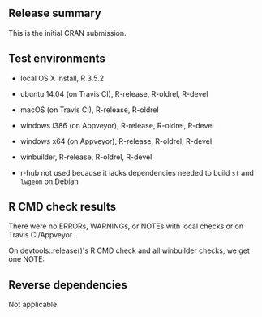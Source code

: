 ## Release summary
 This is the initial CRAN submission.

## Test environments
* local OS X install, R 3.5.2
* ubuntu 14.04 (on Travis CI), R-release, R-oldrel, R-devel
* macOS (on Travis CI), R-release, R-oldrel
* windows i386 (on Appveyor), R-release, R-oldrel, R-devel
* windows x64 (on Appveyor), R-release, R-oldrel, R-devel
* winbuilder, R-release, R-oldrel, R-devel

* r-hub not used because it lacks dependencies needed to build `sf` and `lwgeom` on Debian

## R CMD check results
There were no ERRORs, WARNINGs, or NOTEs with local checks or on Travis CI/Appveyor.

On devtools::release()'s R CMD check and all winbuilder checks, we get one NOTE:

## Reverse dependencies
Not applicable.
